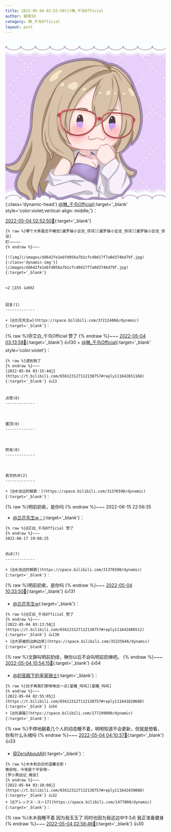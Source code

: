 ```yaml
---
title: 2022-05-04 02:52:50(1)琳_千鸟Official
author: 御坂IO
category: 琳_千鸟Official
layout: post
---
```


![img](/images/c0a88f85ebd0d056f37b114e0748e69556c8b488.jpg){:class='dynamic-head'}
[@琳_千鸟Official](https://space.bilibili.com/1620923329/dynamic){:target='_blank' style='color:violet;vertical-align: middle;'}：

[2022-05-04 02:52:50🔗](https://t.bilibili.com/656123127112138757){:target='_blank'}

~~~
{% raw %}哪个大笨蛋还不睡觉[暹罗猫小豆泥_惊讶][暹罗猫小豆泥_惊讶][暹罗猫小豆泥_惊讶]
盯—————
{% endraw %}~~~

[![img](/images/dd642fe1ebfd056a7b1cfc40d17f7a0d374bd79f.jpg){:class='dynamic-img'}](/images/dd642fe1ebfd056a7b1cfc40d17f7a0d374bd79f.jpg){:target='_blank'}


↪️2 💬155 👍692


回复(1)
-------------

+ [@兰花先生w](https://space.bilibili.com/372124066/dynamic){:target='_blank'}：
~~~
{% raw %}@艾白_千鸟Official 赞了
{% endraw %}~~~
[2022-05-04 03:13:58🔗](https://t.bilibili.com/656123127112138757#reply111642486512){:target='_blank'} 👍130
    + [@琳_千鸟Official](https://space.bilibili.com/1620923329/dynamic){:target='_blank' style='color:violet'}：
~~~
{% raw %}逮到狗了
{% endraw %}~~~
[2022-05-04 03:15:44🔗](https://t.bilibili.com/656123127112138757#reply111642651168){:target='_blank'} 👍13


点赞(0)
-------------



置顶(0)
-------------



转发(0)
-------------



首页热评(2)
-------------

+ [@水池边的鲸歌：](https://space.bilibili.com/31376590/dynamic){:target='_blank'}：
~~~
{% raw %}明前奶紫，是你吗
{% endraw %}~~~
2022-06-15 22:56:35
+ [@兰花先生w：](https://space.bilibili.com/372124066/dynamic){:target='_blank'}：
~~~
{% raw %}@艾白_千鸟Official 赞了
{% endraw %}~~~
2022-06-17 19:08:25


热评(7)
-------------

+ [@水池边的鲸歌](https://space.bilibili.com/31376590/dynamic){:target='_blank'}：
~~~
{% raw %}明前奶紫，是你吗
{% endraw %}~~~
[2022-05-04 10:33:50🔗](https://t.bilibili.com/656123127112138757#reply111662410064){:target='_blank'} 👍131
+ [@兰花先生w](https://space.bilibili.com/372124066/dynamic){:target='_blank'}：
~~~
{% raw %}@艾白_千鸟Official 赞了
{% endraw %}~~~
[2022-05-04 03:13:58🔗](https://t.bilibili.com/656123127112138757#reply111642486512){:target='_blank'} 👍130
+ [@大哥被抓边刷边笑](https://space.bilibili.com/35225646/dynamic){:target='_blank'}：
~~~
{% raw %}文静叫明前奶绿，琳你以后不会叫明前奶琳吧。
{% endraw %}~~~
[2022-05-04 10:54:15🔗](https://t.bilibili.com/656123127112138757#reply111664538512){:target='_blank'} 👍54
+ [@初音殿下的皇家骑士](https://space.bilibili.com/8126805/dynamic){:target='_blank'}：
~~~
{% raw %}白子离我们家咪咪远一点[星瞳_呜呜][星瞳_呜呜]
{% endraw %}~~~
[2022-05-04 02:55:05🔗](https://t.bilibili.com/656123127112138757#reply111641820688){:target='_blank'} 👍54
+ [@光谱箱](https://space.bilibili.com/177199000/dynamic){:target='_blank'}：
~~~
{% raw %}不停地翻着几个人的动态睡不着，明明知道不会更新，但就是想看，你有什么头绪吗
{% endraw %}~~~
[2022-05-04 04:10:37🔗](https://t.bilibili.com/656123127112138757#reply111643843856){:target='_blank'} 👍33
+ [@ZeroAboutAll](https://space.bilibili.com/6509875/dynamic){:target='_blank'}：
~~~
{% raw %}木木和白白的温馨合影！
晚安啦，今夜是个平安夜~
[罗小黑战记_晚安]
{% endraw %}~~~
[2022-05-04 03:10:06🔗](https://t.bilibili.com/656123127112138757#reply111642439008){:target='_blank'} 👍32
+ [@アレックス・スー17](https://space.bilibili.com/1477808/dynamic){:target='_blank'}：
~~~
{% raw %}木木我睡不着 因为我玉玉了 同时也因为我这边中午3点 我正准备健身
{% endraw %}~~~
[2022-05-04 02:58:46🔗](https://t.bilibili.com/656123127112138757#reply111642164864){:target='_blank'} 👍30


